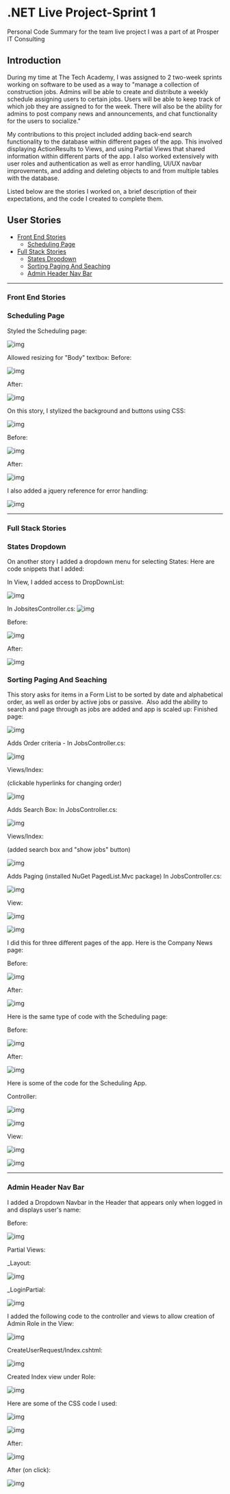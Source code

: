 # .NET Live Project-Sprint 1

Personal Code Summary for the team live project I was a part of at Prosper IT Consulting



Introduction
------------


During my time at The Tech Academy, I was assigned to 2 two-week sprints working on software to be used as a way to "manage a collection of construction jobs. Admins will be able to create and distribute a weekly schedule assigning users to certain jobs. Users will be able to keep track of which job they are assigned to for the week. There will also be the ability for admins to post company news and announcements, and chat functionality for the users to socialize."

My contributions to this project included adding back-end search functionality to the database within different pages of the app. This involved displaying ActionResults to Views, and using Partial Views that shared information within different parts of the app.  I also worked extensively with user roles and authentication as well as error handling, UI/UX navbar improvements, and adding and deleting objects to and from multiple tables with the database.


Listed below are the stories I worked on, a brief description of their expectations, and the code I created to complete them.

## User Stories
* [Front End Stories](#front-end-stories)
  * [Scheduling Page](#scheduling-page)
* [Full Stack Stories](#full-stack-stories)
  * [States Dropdown](#states-dropdown)
  * [Sorting Paging And Seaching](#sorting-paging-and-seaching)
  * [Admin Header Nav Bar](#admin-header-nav-bar)

------------

### Front End Stories

### Scheduling Page

Styled the Scheduling page:

![img](images/-tWnqFxFBNVbT7XBtC6bsm1ku7nAqkeHhDiwmyK3cSZyivnCJKCFCtjQpYO5Ih-oRHlqALKHUlws1l3xi7daOm_2nYh43q2f_zDusZlkCAJEorM6giyBbqJPgcdM3MEsuOAc2YuV-20191009115909377.png)

Allowed resizing for "Body" textbox:
Before:

![img](images/8n0seYD6La9Ts_NPJ-m8aJc2MwCL0S1JY2XZ4YpYFpwcB1aGzwzlpsuEfAZxNT8a-7gY25D8x3eXWoe8kiQPilANyG5GUiOW_fBRtC0Co1BVABrcvUvaUNwd8L7WqilO1Bl_dyZo-20191009115919748.png)

After:

![img](images/yMjibqanTJ6hqgktaD8j45s9lWg7iVERCLyT6yBB0RzGstmD7tDUnhKZWdWVBj-JFFIJZzMWjamsxH4S_NPdBc6ffWCnZKCbjhqtAEBSVbbYkrJLVzhCtp1Tct-Ylt8LS_qanFjb-20191009115933000.png)

On this story, I stylized the background and buttons using CSS:

![img](images/hj0NhhiZO6gCSMlhyUrgKXvc7DN6FLtx5lqgoPm5jEaTv9x2w-wd7v28vKQ7CnCL8pzUqGDiIlIsCMNWTTOCnBU1sh53RTtOi1Pp_iApXObrm1sSd-_z20CMTmwvrrTPTe3kPKay-20191009115938654.png)


Before:

![img](images/f0WsS9td5UVFk_yTU_RLKIKv6Spex9XY5lFfYI2HBYaCOxjR_48EUUxlDYdnj1D3sObZWflFCIUYxCP4aJ9Q2YAKrNWV-g1ztMzt4iIVc6tj4T_P7YibEsYckw0Pz5t5PPWJsngj-20191009115948105.png)


After:

![img](images/YonLs-AQ8Tpf1wwx9AWoOe0ralXbyhEurfKrZtYdUgt3n86zlNnhCH_T3h3Bmizt5M3gCVUd7aZZ8tGO9oUJnKEyZWWZmKBxSbVVlLPDKGTmwAcuI6oFaWUnBUS8cUnZJtdVl6pV-20191009115958364.png)



I also added a jquery reference for error handling:

![img](images/TEs06TvRFgCM3r5K8GZaF-9vOi9r3QYMwaFAsaTCMzUuPtOiA_i518UBDK0pEtF-ioCbh7mY-ezXWM5kb4F-cLxPyJ0zcb44RY5MxCkGdIJs_JMreZmKnGHaTOh87jJx7o1O5y6C-20191009120720037.png)

------------

### Full Stack Stories

### States Dropdown

On another story I added a dropdown menu for selecting States:
Here are code snippets that I added:

In View, I added access to DropDownList:   

![img](images/Screenshot%202019-10-07%2016.52.09.png)

In JobsitesController.cs:
![img](images/lYcf41YwoRQeo7YFQNw1uBFqvdYh611diQRJ9wjqnPep5hrh78q7p6dosQIVumPGoOx0elghietmoOH39XBumNW8z5b6_Eq9aXPVo1d2C-nu15-Ik7C6bsg10fCZJMggD19Ab_90.png)

Before:

![img](images/5J1An4VbZxuoW3MHAq_qcIDHzd92gkO37HJd5cgdJdgkmOAWY3JEwVBsd1sanCLIkf22sBq61QA5lU-G7PQweGnYDGehMJsQqFYXLX0JlJkwnJxK6F2-RT0ImGMLgPTvP9RRlFiL.png)




After:

![img](images/BnnHMqBf2NDBJ8FG4a0lp2HzEa15GUwGMwkWExjFwTJnXDzcsF3-mvN9VR2Nl3ZMhooeIzFIJfKGEKMjwLDh6OPexV6V_UuCkYQG_Yb82evWmtu5JSRxYwKGKONY_a_xINh0MKkS.png)



### Sorting Paging And Seaching

This story asks for items in a Form List to be sorted by date and alphabetical order, as well as order by active jobs or passive.  Also add the ability to search and page through as jobs are added and app is scaled up:
Finished page:

![img](images/796aclT9_QpZeQEJwWk_fk70MLZqLZquMYuAyhV78AL53-hMyn9uMkB2S8cHbjCAPjscExS-AGKa_6-kS2EtpsJEkVVhSbRRp5rzRJbSxL469MjuPYyHrA_oB7yW8VU5Eove5wBE.png)


Adds Order criteria -
In JobsController.cs:
       

![img](images/_z_4efa5tou4AzvRkdDNnwLFUHigbiOQOZJCC5DM_ojfGrjQPSZOxAwIqzuhe5AWn2875RBNCA9hMTL-m5zlerIBlPnrRnaZRNGrhk_oX8sVUhTy4Wf9IZUkzK4DbMoCQlFj9QXN.png)



Views/Index:

(clickable hyperlinks for changing order) 	



![img](images/DndQ7U5V-nDFWaATQvceFfdtwcXMB7D-APW7nmSwwoZhZynANuF_SO16NhxiK-K99HxEReuJlCWkuq0jHVd6-yeZiEyJYSWeLwRj2ONiu7Rncj1UPp-SQ4rwS4RXTeoBFRIUIWR4.png)



Adds Search Box:
In JobsController.cs:

![img](images/DBNYW7x1b5emsoW8EFGegweeKgFfDBuB4goMjAPhXLyEG8rQgAwHgSHjQVLqMmxsUgYT9q_Itn5EWonjTYIuEByeoRGCkZ1GuqEHRGFaJ6NG1ppp__8UOoDGwO47qCsX13KRIPzi.png)



Views/Index:

(added search box and "show jobs" button)

![img](images/goi76mxBojd-WvQP7PgoVqF407D22koxqvx1Yxg6Kvv8JXiEFqAcbR03fDEjHyPvCyl7t3aclCO7lX1mFkWrqfsKXwIIuZx3w3z7q5bfle5318cLXLq2Oe0E5Tzlo-xZIIBOosw6.png)





Adds Paging (installed NuGet PagedList.Mvc package)
In JobsController.cs:

![img](images/5UE9JGCQ_FyE5doDuQFyxL9Jh0kNNI6o23-P-Nu1MIhiFxnD8xLmqAWv711srWbgzzPAEb56GUPK7ozPHXMzEKSBUZo6aY0PYdqMNWun7Zo1D4Ei0E46H-wCExcRTXsOTI5YVcr-.png)





View:



![img](images/0y3bvfa75a3rKWWLZCZrGUhzPGdOS7b39zZtfQsnDoSV_x-iv4Yfk_hf32r0-CTwPbduSye-27MvqgN-ycMSzMiV6zGpN6PX-a4DJLMsBXg17_ODBNerDyJ00KBvaxXsrvLPg7KH.png)

![img](images/QNLh4hfqe3M6mOIpEYqXB3zZevQJd8x6ueAkD8VWeZlUYPUgbmH-q1xqs7yya9xGMrazn1jjdkTYyNSTtbFjKPAv_QPyQOw7ZTB8K8e_8yxYs9w0x0v0rZDtCa9iO3ksoE1pCcyo.png)



I did this for three different pages of the app.  Here is the Company News page:

Before:



![img](images/LsHtsy0l6tevF9-kMMaic1qOEytQC0FG7kXlMlvoO7TPcn1aH9GOgjX2EBt80oYuoDz_z-ElrctmOueJtKVY3jsJDf0MgUrpjePn4DPecnJIfiqXxOeGHx4cbhn0_eqJz_wkHUCv.png)





After:

![img](images/BgvG41_kbKPmjORSvDLEkI8QpRlwikbziXFoyig8myW7sF1zVWvT9TyE_5tatZnOcHrrIOfB_4TMkPB7-CG-eI1cArrX2Q2fhZl3efS0dOIxh2pIIsFhvvXmu0iklHaWsDPRSOOc.png)




Here is the same type of code with the Scheduling page:



Before:

![img](images/drYWzzR7nsoyxiGgokj0PnKws3DtgjAxif1f8Cvy8GUrG9FGj_6quF2rjLMccciBvwN_27zNgamFsiQHYv9pAobfhSCDHRBmXd0xVVn6UqhT-ndEeIdkiaexSRIxwx6QKLzhO4i9.png)





After:



![img](images/bI9efVWmKZ1g9vbLYpRIHDOr-C-IfN2GgX_Tn7-5pkp4Hf0daMNk4SWqGpXGOtwI5TVPrd5LsLlF2oHh8mjAt1F-t-iHIOZR7byofd7ygif-tP5vl-RboskEVr8W_cRZbI394wvU.png)





Here is some of the code for the Scheduling App.

Controller:

![img](images/VO2UQKH0cxXu4moSf-n8brSSDA0vGJRlKrsHdGWOmBNf257bTWfKLU69KR2QAvA1lSjKlTcvn-F5U0YhVjTiIAF3hZIfT5_MQ7O7FYaecX6tbFyhW2G8eRXjxXC-OT5jyQLRW_Mb.png)

![img](images/HJzpLZFtIyu4qQcdbFlqvEkUX2PSuSzERCdoGFFPuIZC5Y8I7QzMx7V8d9gWXF7TdbB5J0Qsn65t7ZaZfRZMdu27rxzCQ73qXv9uXQbtDnQyOLn0s4QKqTqvt-hbPBimCGPkThId.png)



View:

![img](images/AFxeGl7SGaLNgb8GxqW6cb7BOuD6_PMQsAyQArPlHaBdDvWmoIqEZweb26XRn1AchvSM55yDQF13dkiyg5MYot6O4ofSXZ0sT7S1BA7Ng93qWppQJZ4qWusKNpcaZ3VQBlUTMGYQ.png)

![img](images/WvrEoOQ-RVxZ-w6kE2xh0N5JWlyVz9rADxpn1k-GLcOm4bFHyIhTNlex01ePdBJTVn-DjBeShSP6d2YmLm6OwxrVIudqjMoslXgQ5LpofIZBnz-kpIaXrykY_sRDcVBRfVXJyzey.png)


------------


### Admin Header Nav Bar

I added a Dropdown Navbar in the Header that appears only when logged in and displays user's name:



Before:

![img](images/wZAUhAnSbjIsx2TaSILHkq6xZVc2EbkB-wmV7cSsQO2CkJ-KVHL9FZYmwCp7ab5PcmaGwrT1y4skQaLyensw1XmjUv6w0YHpQSJvwAnR4oVzoysRZfqhDP9sHmueO2redkl1Fdar.png)



Partial Views:

_Layout:

![img](images/YMVthDQH6SdxcoZVjITddakWuD-rd-e411Z-823FsNLxT39595k02O3zbRtn4ccB86QBrbpt5VQ9dOxLjqYzyMGcahMi6jO0SKb8Q2dM8jjJNk-qoHv883DqIXy5BMm-n0fI76RK.png)





_LoginPartial:

![img](images/TOSbxGmKr1k0Blz6h26W9uahuv8YzIIio5GC2rC1mdBVhCIpFXsKoFnXXuDPZt7mEtj8uRsuw3C2y6oBKCftzJDi2VIYy6Usvi_H1VSEN4sPYPAhaHhv85j9DV6X2NCJ0aode7zP.png)





I added the following code to the controller and views to allow creation of Admin Role in the View:

![img](images/BiBtRND0MlYzdW_2tgSZ_Q7RGDjGTHKBJYUCRvqHNRRw1_zhcRV2JnSzLa4-P0sbaTYeVKaPQ-wldS0CXlpMRSSKnRMbb06uskFGLxW14WphPNiqM7KgmAKGSw-t7nFZgpQJvX-w.png)

CreateUserRequest/Index.cshtml:

![img](images/puXRef974Ilojh8U0FuTd5p7IR1kFbBJ9R0ay88Lb9oVVZt4owIv-r6NDWET0fNf7_hg_S-sU5FT5_OjKggMfHO1R1NiLw8o59F6z_RpVIla_Mm1dz6DWohPcyhhWO2PpOEa8Dyn.png)





Created Index view under Role:

![img](images/GA2srU8nuy8k6Ydthz2fDguP7OjYKseLCTBN_tPpoP587Zw4-Dd5XasIndD4lZsk6nfkaJpptqDN0YJvHWwoqc0yYqfpkAjqOxOU-VYvISVuhFxFchVhoIlXBfAebUaV_Gqfvz3R.png)



Here are some of the CSS code I used:

![img](images/pPGvScYki60v3XILI9Hw640gVg5n08dOi49yJyjFOOH45oLfwb5v0wmIH1eo4a5Hio9Q0gu9HefMvyoy4vyjSGpXcZ3u4d6LYEwSkAwK32RRWB3Xc4kS_amEHdQcNGnphgEQJdPY.png)

![img](images/3z7l0f01g56sCGs4QD21ceLTstMNWjZa-LKLLatEqieQozm9jFjcA5x_bOnUGh8HTC11tRa6kYYNFlZnclat0CN284e5EhPY4I4Ba_ojRf8sf-7L_iKy0LFdUTynKMfSV05LNUdd.png)





After:

![img](images/OnZvKCSSKJi-J-g9D1jl60VzQNRM7vZKkoruV10U7Abe2wG-EulvgIuWdDU-ljYpJnPobLk4ZiKrLPpLCHAB7tINYGP3jGNdgRqCRarGUC71v25z2NpPu_KAv9d__FE7pvWf3Tj0.png)



After (on click):

![img](images/TY4Qm-XG6EC56w6E9iNlChDEV5vCOhrEu7geq-gNU_6eBD4u7y-2ZdY21ZmWq9jgzkiU_LDrDqeCsog9teT45q2a0Qr8yhOANa6LTbEy9H99aiQOBSUmLxMpRx0q56EzaimRNMvJ.png)



